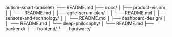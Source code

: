 autism-smart-bracelet/
├── README.md
├── docs/
│   ├── product-vision/
│   │   └── README.md
│   ├── agile-scrum-plan/
│   │   └── README.md
│   ├── sensors-and-technology/
│   │   └── README.md
│   ├── dashboard-design/
│   │   └── README.md
│   └── deep-philosophy/
│       └── README.md
├── backend/
├── frontend/
└── hardware/
